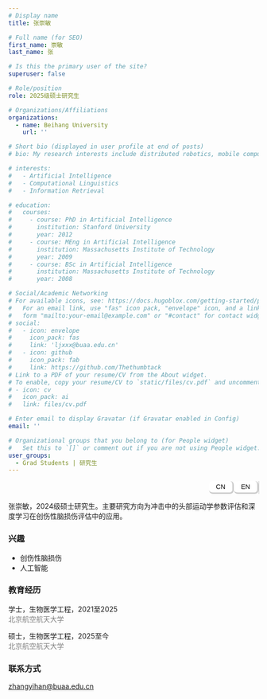```yaml
---
# Display name
title: 张崇敏

# Full name (for SEO)
first_name: 崇敏
last_name: 张

# Is this the primary user of the site?
superuser: false

# Role/position
role: 2025级硕士研究生

# Organizations/Affiliations
organizations:
  - name: Beihang University
    url: ''

# Short bio (displayed in user profile at end of posts)
# bio: My research interests include distributed robotics, mobile computing and programmable matter.

# interests:
#   - Artificial Intelligence
#   - Computational Linguistics
#   - Information Retrieval

# education:
#   courses:
#     - course: PhD in Artificial Intelligence
#       institution: Stanford University
#       year: 2012
#     - course: MEng in Artificial Intelligence
#       institution: Massachusetts Institute of Technology
#       year: 2009
#     - course: BSc in Artificial Intelligence
#       institution: Massachusetts Institute of Technology
#       year: 2008

# Social/Academic Networking
# For available icons, see: https://docs.hugoblox.com/getting-started/page-builder/#icons
#   For an email link, use "fas" icon pack, "envelope" icon, and a link in the
#   form "mailto:your-email@example.com" or "#contact" for contact widget.
# social:
#   - icon: envelope
#     icon_pack: fas
#     link: 'ljxxx@buaa.edu.cn'
#   - icon: github
#     icon_pack: fab
#     link: https://github.com/Thethumbtack
# Link to a PDF of your resume/CV from the About widget.
# To enable, copy your resume/CV to `static/files/cv.pdf` and uncomment the lines below.
# - icon: cv
#   icon_pack: ai
#   link: files/cv.pdf

# Enter email to display Gravatar (if Gravatar enabled in Config)
email: ''

# Organizational groups that you belong to (for People widget)
#   Set this to `[]` or comment out if you are not using People widget.
user_groups:
  - Grad Students | 研究生
---
```


<style>
.tabs {
  display: flex;
  flex-direction: row;       /* 横向排列 */
  justify-content: flex-end; /* 按钮靠右 */
  border-right: 1px solid #ccc; /* 浅灰色右边框 */
  width: 100%;
}

.tablink {
  border: 3px solid #ccc; /* 浅灰色边框 */
  border-left: none;
  border-top: none;
  padding:  4px 1px;
  cursor: pointer;
  width: 50px;
  font-size: 13px;
  text-align: center;
  background-color: white;
  font-family: "Arial Rounded MT Bold", sans-serif;
  border-radius: 8px;
}
</style>

<div class="tabs">
  <button class="tablink" onclick="openTab('cn')">CN</button>
  <button class="tablink" onclick="openTab('en')">EN</button>
</div>


<!-- 中文版本 -->
<div id="cn" class="tabcontent" style="display:block;">

  <p>
    张崇敏，2024级硕士研究生。主要研究方向为冲击中的头部运动学参数评估和深度学习在创伤性脑损伤评估中的应用。
  </p>

  <h3>兴趣</h3>
  <ul>
    <li>创伤性脑损伤</li>
    <li>人工智能</li>
  </ul>

  <h3>教育经历</h3>

<div>
  <p><i class="fas fa-graduation-cap"></i> 学士，生物医学工程，2021至2025<br>
  <span style="color:gray;">北京航空航天大学</span></p>
  <p><i class="fas fa-graduation-cap"></i> 硕士，生物医学工程，2025至今<br>
  <span style="color:gray;">北京航空航天大学</span></p>
</div>

  <h3>联系方式</h3>
  <p>
    <i class="fas fa-envelope"></i> <a href="mailto:zhangyihan@buaa.edu.cn">zhangyihan@buaa.edu.cn</a>
  </p>

</div>


<!-- 英文版本 -->
<div id="en" class="tabcontent" style="display:none;">
  <p>
    Chongmin Zhang is currently a master degree candidate. Her research focues on the evaluation of head kinematics during impact and the application of deea learning in traumatic brain injury assessment.
  </p>

  <h3>Interests</h3>
  <ul>
    <li>Traumatic Brain Injury</li>
    <li>Artificial Intelligence</li>
  </ul>

  <h3>Education</h3>

<div>
  <p><i class="fas fa-graduation-cap"></i> BSc in Biomedical Engineering, 2021-2025<br>
  <span style="color:gray;">Beihang University</span></p>
  <p><i class="fas fa-graduation-cap"></i> MSc in Biomedical Engineering, 2025-Present<br>
  <span style="color:gray;">Beihang University</span></p>
</div>

  <h3>Contact</h3>
  <p>
    <i class="fas fa-envelope"></i> <a href="mailto:cmin_zhang@163.com">cmin_zhang@163.com</a>
  </p>

</div>

<script>
function openTab(tabName) {
  var i, x;
  x = document.getElementsByClassName("tabcontent");
  for (i = 0; i < x.length; i++) {
    x[i].style.display = "none";
  }
  document.getElementById(tabName).style.display = "block";
}
</script>


